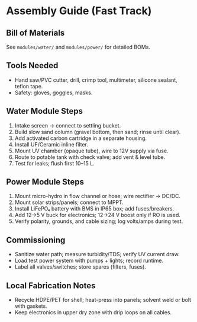 # Assembly Guide (Fast Track)

## Bill of Materials
See `modules/water/` and `modules/power/` for detailed BOMs.

## Tools Needed
- Hand saw/PVC cutter, drill, crimp tool, multimeter, silicone sealant, teflon tape.
- Safety: gloves, goggles, masks.

## Water Module Steps
1) Intake screen → connect to settling bucket.
2) Build slow sand column (gravel bottom, then sand; rinse until clear).
3) Add activated carbon cartridge in a separate housing.
4) Install UF/Ceramic inline filter.
5) Mount UV chamber (opaque tube), wire to 12V supply via fuse.
6) Route to potable tank with check valve; add vent & level tube.
7) Test for leaks; flush first 10–15 L.

## Power Module Steps
1) Mount micro-hydro in flow channel or hose; wire rectifier → DC/DC.
2) Mount solar strips/panels; connect to MPPT.
3) Install LiFePO₄ battery with BMS in IP65 box; add fuses/breakers.
4) Add 12→5 V buck for electronics; 12→24 V boost only if RO is used.
5) Verify polarity, grounds, and cable sizing; log volts/amps during test.

## Commissioning
- Sanitize water path; measure turbidity/TDS; verify UV current draw.
- Load test power system with pumps + lights; record runtime.
- Label all valves/switches; store spares (filters, fuses).

## Local Fabrication Notes
- Recycle HDPE/PET for shell; heat-press into panels; solvent weld or bolt with gaskets.
- Keep electronics in upper dry zone with drip loops on all cables.
